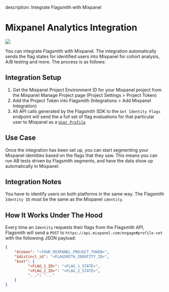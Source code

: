 description: Integrate Flagsmith with Mixpanel

# Mixpanel Analytics Integration

<img src="/images/integrations/mixpanel/mixpanel-logo.svg"/>

You can integrate Flagsmith with Mixpanel. The integration automatically sends the flag states for identified users into Mixpanel for cohort analysis, A/B testing and more. The process is as follows:

## Integration Setup

1. Get the Mixpanel Project Environment ID for your Mixpanel project from the Mixpanel Manage Project page (Project Settings > Project Token)
2. Add the Project Token into Flagsmith (Integrations > Add Mixpanel Integration)
3. All API calls generated by the Flagsmith SDK to the `Get Identity Flags` endpoint will send the a full set of flag evaluations for that particular user to Mixpanel as a [`User Profile`](https://developer.mixpanel.com/reference/user-profiles)

## Use Case

Once the integration has been set up, you can start segmenting your Mixpanel identities based on the flags that they saw. This means you can run AB tests driven by Flagsmith segments, and have the data show up automatically in Mixpanel.

## Integration Notes

You have to identify users on both platforms in the same way. The Flagsmith `Identity ID` must be the same as the Mixpanel `identity`.

## How It Works Under The Hood

Every time an `Identity` requests their flags from the Flagsmith API, Flagsmith will send a `POST` to `https://api.mixpanel.com/engage#profile-set` with the followong JSON payload:

```json
{
    "$token": "<YOUR_MIXPANEL_PROJECT_TOKEN>",
    "$distinct_id": "<FLAGSMITH_IDENTITY_ID>",
    "$set": {
          "<FLAG_1_ID>": "<FLAG_1_STATE>",
          "<FLAG_2_ID>": "<FLAG_2_STATE>",
          "...": "..."
    }
}
```
